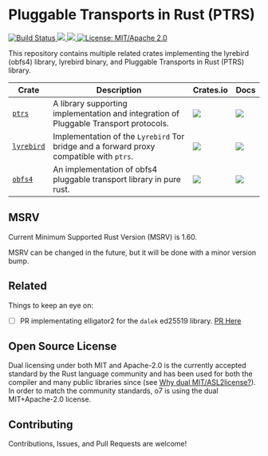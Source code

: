 # Pluggable Transports in Rust (PTRS)

<p>
  <a href="https://github.com/jmwample/o7/actions/workflows/rust.yml">
    <img src="https://github.com/jmwample/o7/actions/workflows/rust.yml/badge.svg?branch=main" alt="Build Status">
  <a href="https://codecov.io/gh/jmwample/o7" >
    <img src="https://codecov.io/gh/jmwample/o7/graph/badge.svg?token=0lMlrA32xd"/>
  </a>
  <a href="https://deps.rs/repo/github/jmwample/o7">
    <img src="https://deps.rs/repo/github/jmwample/o7/status.svg">
  </a>
  <a href="https://doc.rust-lang.org/1.6.0/complement-project-faq.html#why-dual-mitasl2-license">
    <img src="https://img.shields.io/badge/license-MIT%2FApache--2.0-blue" alt="License: MIT/Apache 2.0">
  </a>
</p>


This repository contains multiple related crates implementing the lyrebird (obfs4) library,
lyrebird binary, and Pluggable Transports in Rust (PTRS) library.



|                 Crate                    |   Description  | Crates.io | Docs |
-------------------------------------------|----------------|-----------|------|
| [`ptrs`](./crate/ptrs) | A library supporting implementation and integration of Pluggable Transport protocols. | [![](https://img.shields.io/crates/v/ptrs.svg)](https://crates.io/crates/ptrs) | [![](https://img.shields.io/docsrs/ptrs)](https://docs.rs/ptrs) |
| [`lyrebird`](./crates/lyrebird) | Implementation of the `Lyrebird` Tor bridge and a forward proxy compatible with `ptrs`. | [![](https://img.shields.io/crates/v/lyrebird.svg)](https://crates.io/crates/lyrebird) | [![](https://docs.rs/lyrebird/badge.svg)](https://docs.rs/lyrebird) |
| [`obfs4`](./crates/obfs4) | An implementation of obfs4 pluggable transport library in pure rust. | [![](https://img.shields.io/crates/v/obfs4.svg)](https://crates.io/crates/obfs4) | [![](https://docs.rs/obfs4/badge.svg)](https://docs.rs/obfs4) |


## MSRV

Current Minimum Supported Rust Version (MSRV) is 1.60.

MSRV can be changed in the future, but it will be done with a minor version bump.

## Related

Things to keep an eye on:

- [ ] PR implementating elligator2 for the `dalek` ed25519 library. [PR Here](https://github.com/dalek-cryptography/ptrs/pull/612)


## Open Source License

Dual licensing under both MIT and Apache-2.0 is the currently accepted standard by the Rust language
community and has been used for both the compiler and many public libraries since (see
[Why dual MIT/ASL2license?](https://doc.rust-lang.org/1.6.0/complement-project-faq.html#why-dual-mitasl2-license)).
In order to match the community standards, o7 is using the dual MIT+Apache-2.0 license.

## Contributing

Contributions, Issues, and Pull Requests are welcome!


